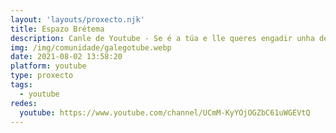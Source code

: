 ```yaml
---
layout: 'layouts/proxecto.njk'
title: Espazo Brétema
description: Canle de Youtube - Se é a túa e lle queres engadir unha descripción e etiquetas, ponte en contacto con nós.
img: /img/comunidade/galegotube.webp
date: 2021-08-02 13:58:20
platform: youtube
type: proxecto
tags:
  - youtube
redes:
  youtube: https://www.youtube.com/channel/UCmM-KyYOjOGZbC61uWGEVtQ
---
```


